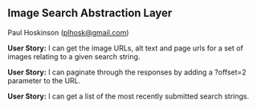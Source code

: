 ## Image Search Abstraction Layer
Paul Hoskinson (plhosk@gmail.com)

**User Story:** I can get the image URLs, alt text and page urls for a set of images relating to a given search string.

**User Story:** I can paginate through the responses by adding a ?offset=2 parameter to the URL.

**User Story:** I can get a list of the most recently submitted search strings.
